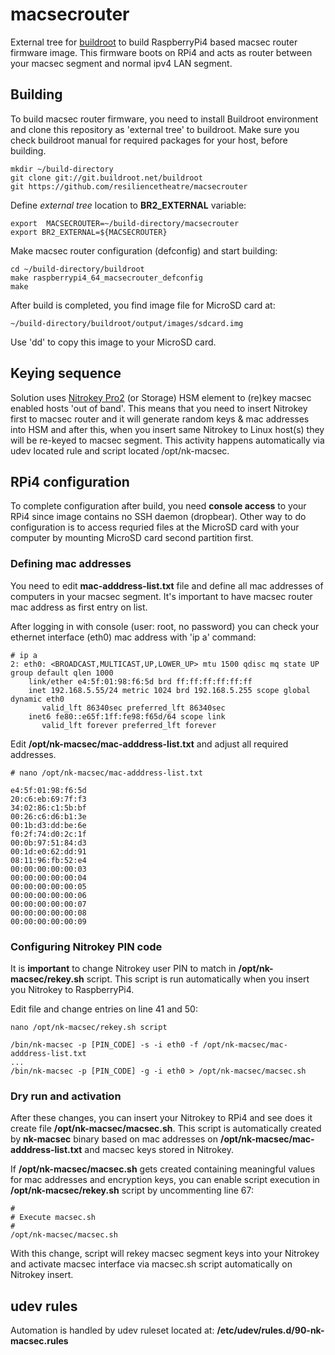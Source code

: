 # macsecrouter

External tree for [buildroot](https://buildroot.org) to build RaspberryPi4 based macsec router firmware image. This firmware boots on RPi4 and acts as router between your macsec segment and normal ipv4 LAN segment.

## Building

To build macsec router firmware, you need to install Buildroot environment and clone this repository as 'external tree' to buildroot. Make sure you check buildroot manual for required packages for your host, before building.

```
mkdir ~/build-directory
git clone git://git.buildroot.net/buildroot
git https://github.com/resiliencetheatre/macsecrouter
```

Define _external tree_ location to **BR2_EXTERNAL** variable:

```
export  MACSECROUTER=~/build-directory/macsecrouter
export BR2_EXTERNAL=${MACSECROUTER}
```

Make macsec router configuration (defconfig) and start building:

```
cd ~/build-directory/buildroot
make raspberrypi4_64_macsecrouter_defconfig
make
```

After build is completed, you find image file for MicroSD card at:

```
~/build-directory/buildroot/output/images/sdcard.img
```

Use 'dd' to copy this image to your MicroSD card.

## Keying sequence

Solution uses [Nitrokey Pro2](https://shop.nitrokey.com/shop/product/nkpr2-nitrokey-pro-2-3) (or Storage) HSM element to (re)key macsec enabled hosts 'out of band'. This means that you need to insert Nitrokey first to macsec router and it will generate random keys & mac addresses into HSM and after this, when you insert same Nitrokey to Linux host(s) they will be re-keyed to macsec segment. This activity happens automatically via udev located rule and script located /opt/nk-macsec.

## RPi4 configuration

To complete configuration after build, you need **console access** to your RPi4 since image contains no SSH daemon (dropbear). Other way to do configuration is to access requried files at the MicroSD card with your computer by mounting MicroSD card second partition first. 

### Defining mac addresses

You need to edit **mac-adddress-list.txt** file and define all mac addresses of computers in your macsec segment. It's important to have macsec router mac address as first entry on list. 

After logging in with console (user: root, no password) you can check your ethernet interface (eth0) mac address with 'ip a' command:

```
# ip a
2: eth0: <BROADCAST,MULTICAST,UP,LOWER_UP> mtu 1500 qdisc mq state UP group default qlen 1000
    link/ether e4:5f:01:98:f6:5d brd ff:ff:ff:ff:ff:ff
    inet 192.168.5.55/24 metric 1024 brd 192.168.5.255 scope global dynamic eth0
       valid_lft 86340sec preferred_lft 86340sec
    inet6 fe80::e65f:1ff:fe98:f65d/64 scope link 
       valid_lft forever preferred_lft forever
```

Edit **/opt/nk-macsec/mac-adddress-list.txt** and adjust all required addresses.

```
# nano /opt/nk-macsec/mac-adddress-list.txt

e4:5f:01:98:f6:5d
20:c6:eb:69:7f:f3
34:02:86:c1:5b:bf
00:26:c6:d6:b1:3e
00:1b:d3:dd:be:6e
f0:2f:74:d0:2c:1f
00:0b:97:51:84:d3
00:1d:e0:62:dd:91
08:11:96:fb:52:e4
00:00:00:00:00:03
00:00:00:00:00:04
00:00:00:00:00:05
00:00:00:00:00:06 
00:00:00:00:00:07
00:00:00:00:00:08 
00:00:00:00:00:09
```

### Configuring Nitrokey PIN code

It is **important** to change Nitrokey user PIN to match in **/opt/nk-macsec/rekey.sh** script. This script is run automatically when you insert you Nitrokey to RaspberryPi4. 

Edit file and change entries on line 41 and 50:

```
nano /opt/nk-macsec/rekey.sh script

/bin/nk-macsec -p [PIN_CODE] -s -i eth0 -f /opt/nk-macsec/mac-adddress-list.txt
...
/bin/nk-macsec -p [PIN_CODE] -g -i eth0 > /opt/nk-macsec/macsec.sh
```

### Dry run and activation

After these changes, you can insert your Nitrokey to RPi4 and see does it create file **/opt/nk-macsec/macsec.sh**. This script is automatically created by **nk-macsec** binary based on mac addresses on **/opt/nk-macsec/mac-adddress-list.txt** and macsec keys stored in Nitrokey.

If **/opt/nk-macsec/macsec.sh** gets created containing meaningful values for mac addresses and encryption keys, you can enable script execution in **/opt/nk-macsec/rekey.sh** script by uncommenting line 67:

```
#
# Execute macsec.sh
#
/opt/nk-macsec/macsec.sh
```

With this change, script will rekey macsec segment keys into your Nitrokey and activate macsec interface via macsec.sh script automatically on Nitrokey insert. 

## udev rules

Automation is handled by udev ruleset located at: **/etc/udev/rules.d/90-nk-macsec.rules**











